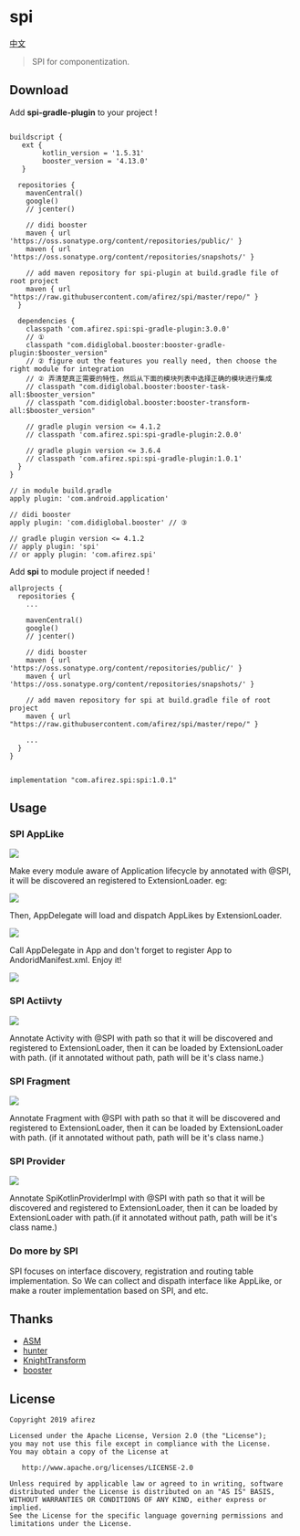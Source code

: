 # spi

[中文](README_CN.md)
> SPI for componentization.

## Download

Add **spi-gradle-plugin** to your project !

```

buildscript {
   ext {
        kotlin_version = '1.5.31'
        booster_version = '4.13.0'
   }

  repositories {
    mavenCentral()
    google()
    // jcenter()
    
    // didi booster
    maven { url 'https://oss.sonatype.org/content/repositories/public/' }
    maven { url 'https://oss.sonatype.org/content/repositories/snapshots/' }
    
    // add maven repository for spi-plugin at build.gradle file of root project
    maven { url "https://raw.githubusercontent.com/afirez/spi/master/repo/" }
  }

  dependencies {
    classpath 'com.afirez.spi:spi-gradle-plugin:3.0.0'
    // ①
    classpath "com.didiglobal.booster:booster-gradle-plugin:$booster_version"
    // ② figure out the features you really need, then choose the right module for integration
    // ② 弄清楚真正需要的特性，然后从下面的模块列表中选择正确的模块进行集成
    // classpath "com.didiglobal.booster:booster-task-all:$booster_version"
    // classpath "com.didiglobal.booster:booster-transform-all:$booster_version"
        
    // gradle plugin version <= 4.1.2
    // classpath 'com.afirez.spi:spi-gradle-plugin:2.0.0'
    
    // gradle plugin version <= 3.6.4
    // classpath 'com.afirez.spi:spi-gradle-plugin:1.0.1'
  }
}

// in module build.gradle
apply plugin: 'com.android.application'

// didi booster
apply plugin: 'com.didiglobal.booster' // ③

// gradle plugin version <= 4.1.2
// apply plugin: 'spi' 
// or apply plugin: 'com.afirez.spi'

```

Add **spi** to module project if needed !

```
allprojects {
  repositories {
    ...
    
    mavenCentral()
    google()
    // jcenter()
    
    // didi booster
    maven { url 'https://oss.sonatype.org/content/repositories/public/' }
    maven { url 'https://oss.sonatype.org/content/repositories/snapshots/' }

    // add maven repository for spi at build.gradle file of root project
    maven { url "https://raw.githubusercontent.com/afirez/spi/master/repo/" }

    ...
  }
}
```

```

implementation "com.afirez.spi:spi:1.0.1" 

```

## Usage

### SPI AppLike

![](https://user-gold-cdn.xitu.io/2019/6/1/16b13c2f4c0b6821?w=1252&h=946&f=png&s=193865)

Make every module aware of Application lifecycle by annotated with @SPI, it will be discovered an
registered to ExtensionLoader. eg:

![](https://user-gold-cdn.xitu.io/2019/6/1/16b13c2f4c026017?w=1632&h=1272&f=png&s=299116)

Then, AppDelegate will load and dispatch AppLikes by ExtensionLoader.

![](https://user-gold-cdn.xitu.io/2019/6/1/16b13c2f51b66ed3?w=2018&h=1774&f=png&s=329836)

Call AppDelegate in App and don't forget to register App to AndoridManifest.xml. Enjoy it!

![](https://user-gold-cdn.xitu.io/2019/6/1/16b13c2f55447fa2?w=1374&h=1048&f=png&s=234748)

### SPI Actiivty

![](https://user-gold-cdn.xitu.io/2019/6/1/16b13c2f51c034a6?w=2040&h=1192&f=png&s=333383)

Annotate Activity with @SPI with path so that it will be discovered and registered to
ExtensionLoader, then it can be loaded by ExtensionLoader with path. (if it annotated without path,
path will be it's class name.)

### SPI Fragment

![](https://user-gold-cdn.xitu.io/2019/6/1/16b13c2f7f338ee5?w=1932&h=1666&f=png&s=400667)

Annotate Fragment with @SPI with path so that it will be discovered and registered to
ExtensionLoader, then it can be loaded by ExtensionLoader with path. (if it annotated without path,
path will be it's class name.)

### SPI Provider

![](https://user-gold-cdn.xitu.io/2019/6/1/16b13c2f89aab5fc?w=1930&h=1012&f=png&s=246460)

Annotate SpiKotlinProviderImpl with @SPI with path so that it will be discovered and registered to
ExtensionLoader, then it can be loaded by ExtensionLoader with path.(if it annotated without path,
path will be it's class name.)

### Do more by SPI

SPI focuses on interface discovery, registration and routing table implementation. So We can collect
and dispath interface like AppLike, or make a router implementation based on SPI, and etc.

## Thanks

- [ASM](https://asm.ow2.io/)
- [hunter](https://github.com/Leaking/Hunter)
- [KnightTransform](https://github.com/kakayang2011/KnightTransform)
- [booster](https://github.com/didi/booster)

## License

    Copyright 2019 afirez

    Licensed under the Apache License, Version 2.0 (the "License");
    you may not use this file except in compliance with the License.
    You may obtain a copy of the License at

       http://www.apache.org/licenses/LICENSE-2.0

    Unless required by applicable law or agreed to in writing, software
    distributed under the License is distributed on an "AS IS" BASIS,
    WITHOUT WARRANTIES OR CONDITIONS OF ANY KIND, either express or implied.
    See the License for the specific language governing permissions and
    limitations under the License.
